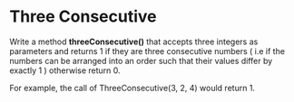 # Three Consecutive

Write a method **threeConsecutive()** that accepts three integers as parameters and returns 1 if they are three consecutive numbers ( i.e if the numbers can be arranged into an order such that their values differ by exactly 1 ) otherwise return 0.

For example, the call of ThreeConsecutive(3, 2, 4) would return 1.